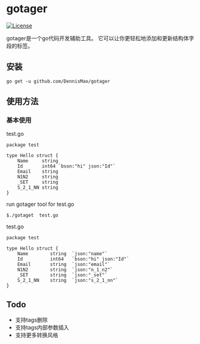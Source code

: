 # gotager
[![License](http://img.shields.io/:license-Apache%202-blue.svg)](http://www.apache.org/licenses/LICENSE-2.0.txt)

gotager是一个go代码开发辅助工具。
它可以让你更轻松地添加和更新结构体字段的标签。

## 安装
```
go get -u github.com/DennisMao/gotager
```

## 使用方法

### 基本使用
test.go
```
package test

type Hello struct {
	Name     string
	Id       int64 `bson:"hi" json:"Id"`
	Email    string
	N1N2     string
	_SET     string
	S_2_1_NN string
}
```

run gotager tool for test.go
```
$./gotaget  test.go 

```

test.go 
```
package test

type Hello struct {
	Name		string	`json:"name"`
	Id		    int64	`bson:"hi" json:"Id"`
	Email		string	`json:"email"`
	N1N2		string	`json:"n_1_n2"`
	_SET		string	`json:"_set"`
	S_2_1_NN	string	`json:"s_2_1_nn"`
}
```


## Todo
+ 支持tags删除
+ 支持tags内部参数插入
+ 支持更多转换风格
